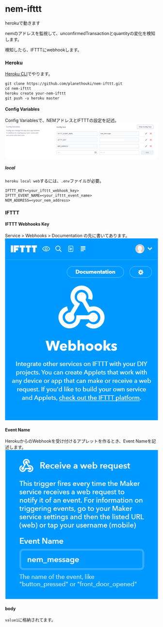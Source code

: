 # nem-ifttt
herokuで動きます

nemのアドレスを監視して、unconfirmedTransactionとquantityの変化を検知します。

検知したら、IFTTTにwebhookします。

### Heroku

[Heroku CLI](https://devcenter.heroku.com/articles/getting-started-with-nodejs#set-up)でやります。

```
git clone https://github.com/planethouki/nem-ifttt.git
cd nem-ifttt
heroku create your-nem-ifttt
git push -u heroku master
```

#### Config Variables
Config Variablesで、NEMアドレスとIFTTTの設定を記述。
![Heroku Config Variables Screen](https://github.com/planethouki/images/blob/master/nem-ifttt/nem-ifttt06.png)

##### local
`heroku local web`するには、`.env`ファイルが必要。

```
IFTTT_KEY=<your_ifttt_webhook_key>
IFTTT_EVENT_NAME=<your_ifttt_event_name>
NEM_ADDRESS=<your_nem_address>
```

### IFTTT

#### IFTTT Webhooks Key
Service > Webhooks > Documentation の先に書いてあります。
![IFTTT Webhooks Key Screen](https://github.com/planethouki/images/blob/master/nem-ifttt/nem-ifttt08.png)

#### Event Name
HerokuからのWebhookを受け付けるアプレットを作るとき、Event Nameを記述します。
![Event Name Screen](https://github.com/planethouki/images/blob/master/nem-ifttt/nem-ifttt07.png)

#### body
`value1`に格納されてます。
